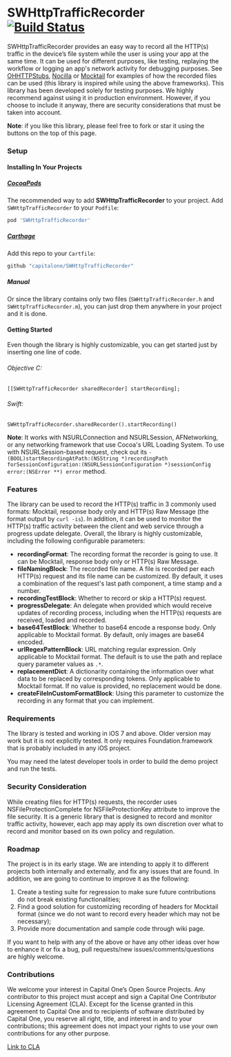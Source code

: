 # SWHttpTrafficRecorder [![Build Status](https://travis-ci.org/capitalone/SWHttpTrafficRecorder.svg?branch=master)](https://travis-ci.org/capitalone/SWHttpTrafficRecorder)

SWHttpTrafficRecorder provides an easy way to record all the HTTP(s) traffic in the device’s file system while the user is using your app at the same time. It can be used for different purposes, like testing, replaying the workflow or logging an app's network activity for debugging purposes.  See [OHHTTPStubs](https://github.com/AliSoftware/OHHTTPStubs), [Nocilla](https://github.com/luisobo/Nocilla) or [Mocktail](https://github.com/puls/objc-mocktail) for examples of how the recorded files can be used (this library is inspired while using the above frameworks). This library has been developed solely for testing purposes. We highly recommend against using it in production environment. However, if you choose to include it anyway, there are security considerations that must be taken into account. 

**Note**: if you like this library, please feel free to fork or star it using the buttons on the top of this page. 

### Setup

#### Installing In Your Projects

##### [CocoaPods](http://cocoapods.org)
The recommended way to add **SWHttpTrafficRecorder** to your project. Add `SWHttpTrafficRecorder` to your `Podfile`:

```ruby
pod 'SWHttpTrafficRecorder'
```

##### [Carthage](https://github.com/Carthage/Carthage)

Add this repo to your `Cartfile`:

```ruby
github "capitalone/SWHttpTrafficRecorder"
```

##### Manual
Or since the library contains only two files (`SWHttpTrafficRecorder.h` and `SWHttpTrafficRecorder.m`), you can just drop them anywhere in your project and it is done. 

#### Getting Started

Even though the library is highly customizable, you can get started just by inserting one line of code.  

###### Objective C: 

```
[[SWHttpTrafficRecorder sharedRecorder] startRecording];
```    

###### Swift: 

```
SWHttpTrafficRecorder.sharedRecorder().startRecording()
```

**Note**: It works with NSURLConnection and NSURLSession, AFNetworking, or any networking framework that use Cocoa's URL Loading System. To use with NSURLSession-based request, check out its `- (BOOL)startRecordingAtPath:(NSString *)recordingPath forSessionConfiguration:(NSURLSessionConfiguration *)sessionConfig error:(NSError **) error` method. 

### Features

The library can be used to record the HTTP(s) traffic in 3 commonly used formats: Mocktail, response body only and HTTP(s) Raw Message (the format output by `curl -is`). In addition, it can be used to monitor the HTTP(s) traffic activity between the client and web service through a progress update delegate. Overall, the library is highly customizable, including the following configurable parameters: 

* **recordingFormat**: The recording format the recorder is going to use. It can be Mocktail,  response body only or HTTP(s) Raw Message. 
* **fileNamingBlock**: The recorded file name. A file is recorded per each HTTP(s) request and its file name can be customized. By default, it uses a combination of the request's last path component, a time stamp and a number.
* **recordingTestBlock**: Whether to record or skip a HTTP(s) request.
* **progressDelegate**: An delegate when provided which would receive updates of recording process, including when the HTTP(s) requests are received, loaded and recorded. 
* **base64TestBlock**: Whether to base64 encode a response body. Only applicable to Mocktail format. By default, only images are base64 encoded.
* **urlRegexPatternBlock**: URL matching regular expression. Only applicable to Mocktail format. The default is to use the path and replace query parameter values as `.*`.
* **replacementDict**: A dictionarity containing the information over what data to be replaced by corresponding tokens. Only applicable to Mocktail format. If no value is provided, no replacement would be done. 
* **createFileInCustomFormatBlock**: Using this parameter to customize the recording in any format that you can implement.

### Requirements

The library is tested and working in iOS 7 and above. Older version may work but it is not explicitly tested. It only requires Foundation.framework that is probably included in any iOS project. 

You may need the latest developer tools in order to build the demo project and run the tests. 


### Security Consideration

While creating files for HTTP(s) requests, the recorder uses NSFileProtectionComplete for NSFileProtectionKey attribute to improve the file security. It is a generic library that is designed to record and monitor traffic activity, however, each app may apply its own discretion over what to record and monitor based on its own policy and regulation.


### Roadmap

The project is in its early stage. We are intending to apply it to different projects both internally and externally, and fix any issues that are found. In addition, we are going to continue to improve it as the following:

1. Create a testing suite for regression to make sure future contributions do not break existing functionalities; 
2. Find a good solution for customizing recording of headers for Mocktail format (since we do not want to record every header which may not be necessary);
3. Provide more documentation and sample code through wiki page.

If you want to help with any of the above or have any other ideas over how to enhance it or fix a bug, pull requests/new issues/comments/questions are highly welcome.

### Contributions

We welcome your interest in Capital One’s Open Source Projects. Any contributor to this project must accept and sign a Capital One Contributor Licensing Agreement (CLA). Except for the license granted in this agreement to Capital One and to recipients of software distributed by Capital One, you reserve all right, title, and interest in and to your contributions; this agreement does not impact your rights to use your own contributions for any other purpose.

[Link to CLA](https://docs.google.com/forms/d/19LpBBjykHPox18vrZvBbZUcK6gQTj7qv1O5hCduAZFU/viewform)

